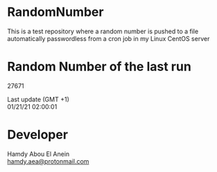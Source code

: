 # RandomNumber    
This is a test repository where a random number is pushed to a file automatically passwordless from a cron job in my Linux CentOS server    
# Random Number of the last run   
27671
      
Last update (GMT +1)    
01/21/21 02:00:01
# Developer    
Hamdy Abou El Anein   
hamdy.aea@protonmail.com
